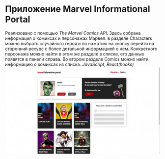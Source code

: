 # Приложение Marvel Informational Portal
Реализовано с помощью *The Marvel Comics API*. Здесь собрана информация о комиксах и персонажах Марвел: в разделе Characters можно выбрать случайного героя и по нажатию на кнопку перейти на сторонний ресурс с более детальной информацией о нем. Конкретного персонажа можно найти в этом же разделе в списке, его данные появятся в панели справа. Во втором разделе Comics можно найти информацию о комиксах из списка.
*JavaScript, React(hooks)*
![marvelApp](src/resources/img/marvelGif.gif)

